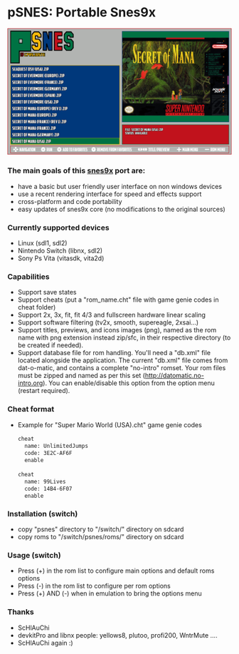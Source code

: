 pSNES: Portable Snes9x
===========================

![](https://github.com/Cpasjuste/pemu/raw/master/psnes/psnes/data/screenshot.png)


### The main goals of this [snes9x](https://github.com/snes9xgit/snes9x) port are:

- have a basic but user friendly user interface on non windows devices
- use a recent rendering interface for speed and effects support
- cross-platform and code portability
- easy updates of snes9x core (no modifications to the original sources)

### Currently supported devices

- Linux (sdl1, sdl2)
- Nintendo Switch (libnx, sdl2)
- Sony Ps Vita (vitasdk, vita2d)

### Capabilities
- Support save states
- Support cheats (put a "rom_name.cht"  file with game genie codes in cheat folder)
- Support 2x, 3x, fit, fit 4/3 and fullscreen hardware linear scaling
- Support software filtering (tv2x, smooth, supereagle, 2xsai...)
- Support titles, previews, and icons images (png), named as the rom name with png extension instead zip/sfc, in their respective directory (to be created if needed).
- Support database file for rom handling. You'll need a "db.xml" file located alongside the application. The current "db.xml" file comes from dat-o-matic, and contains a complete "no-intro" romset. Your rom files must be zipped and named as per this set (http://datomatic.no-intro.org). You can enable/disable this option from the option menu (restart required).

### Cheat format
- Example for "Super Mario World (USA).cht" game genie codes
   ```
   cheat
     name: UnlimitedJumps
     code: 3E2C-AF6F
     enable

   cheat
     name: 99Lives
     code: 14B4-6F07
     enable
   ```

### Installation (switch)
- copy "psnes" directory to "/switch/" directory on sdcard
- copy roms to "/switch/psnes/roms/" directory on sdcard

### Usage (switch)
- Press (+) in the rom list to configure main options and default roms options
- Press (-) in the rom list to configure per rom options
- Press (+) AND (-) when in emulation to bring the options menu


### Thanks
- ScHlAuChi
- devkitPro and libnx people: yellows8, plutoo, profi200, WntrMute ....
- ScHlAuChi again :)
